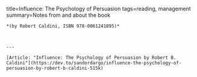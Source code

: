 title=Influence: The Psychology of Persuasion
tags=reading, management
summary=Notes from and about the book
~~~~~~
*(by Robert Caldini, ISBN 978-0061241895)*



---

[Article: "Influence: The Psychology of Persuasion by Robert B. Caldini"](https://dev.to/sandordargo/influence-the-psychology-of-persuasion-by-robert-b-caldini-515k)

